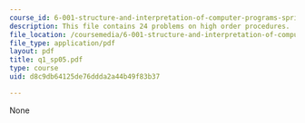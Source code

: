 ```yaml
---
course_id: 6-001-structure-and-interpretation-of-computer-programs-spring-2005
description: This file contains 24 problems on high order procedures.
file_location: /coursemedia/6-001-structure-and-interpretation-of-computer-programs-spring-2005/d8c9db64125de76ddda2a44b49f83b37_q1_sp05.pdf
file_type: application/pdf
layout: pdf
title: q1_sp05.pdf
type: course
uid: d8c9db64125de76ddda2a44b49f83b37

---
```

None